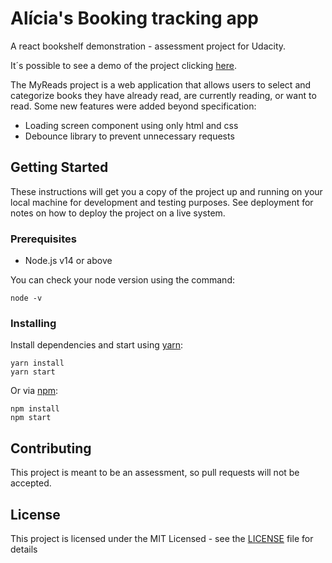 # Alícia's Booking tracking app

A react bookshelf demonstration - assessment project for Udacity.

It´s possible to see a demo of the project clicking [here](https://alicia-my-reads.surge.sh/).

The MyReads project is a web application that allows users to select and categorize books they have already read, are currently reading, or want to read. Some new features were added beyond specification:

* Loading screen component using only html and css
* Debounce library to prevent unnecessary requests

## Getting Started

These instructions will get you a copy of the project up and running on your local machine for development and testing purposes. See deployment for notes on how to deploy the project on a live system.

### Prerequisites

* Node.js v14 or above

You can check your node version using the command:

```CLI
node -v
```

### Installing

Install dependencies and start using [yarn](https://yarnpkg.com):

```CLI
yarn install
yarn start
```

Or via [npm](https://www.npmjs.com/):

```CLI
npm install
npm start
```
## Contributing

This project is meant to be an assessment, so pull requests will not be accepted.

## License

This project is licensed under the MIT Licensed - see the [LICENSE](LICENSE) file for details
